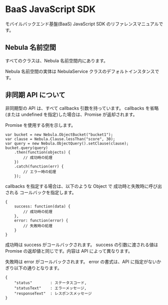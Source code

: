 BaaS JavaScript SDK
====================

モバイルバックエンド基盤(BaaS) JavaScript SDK のリファレンスマニュアルです。

Nebula 名前空間
---------------

すべてのクラスは、Nebula 名前空間内にあります。

Nebula 名前空間の実体は NebulaService クラスのデフォルトインスタンスです。

非同期 API について
-----------------

非同期型の API は、すべて callbacks 引数を持っています。
callbacks を省略(または undefined を指定)した場合は、Promise が返却されます。

Promise を使用する例を示します。

    var bucket = new Nebula.ObjectBucket("bucket1");
    var clause = Nebula.Clause.lessThan("score", 30);
    var query = new Nebula.ObjectQuery().setClause(clause);
    bucket.query(query)
        .then(function(objects) {
            // 成功時の処理
        })
        .catch(function(err) {
            // エラー時の処理
        });

callbacks を指定する場合は、以下のような Object で 成功時と失敗時に呼び出される
コールバックを指定します。

    {
        success: function(data) {
            // 成功時の処理
        },
        error: function(error) {
            // 失敗時の処理
        }
    }

成功時は success がコールバックされます。
success の引数に渡される値は Promise の返却値と同じです。内容は API によって異なります。

失敗時は error がコールバックされます。
error の書式は、API に指定がないかぎり以下の通りとなります。

    {
        "status"        : ステータスコード,
        "statusText"    : エラーメッセージ,
        "responseText"  : レスポンスメッセージ
    }
